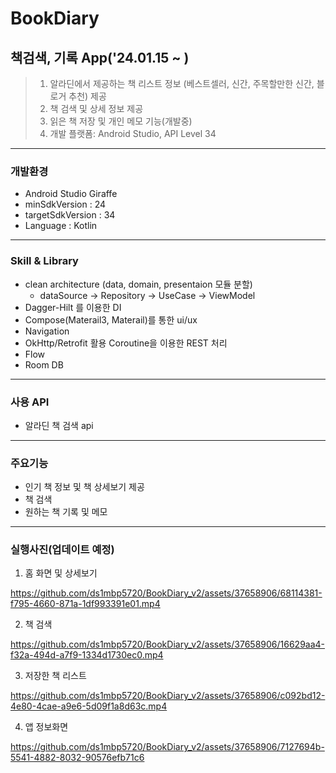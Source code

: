 # BookDiary
## 책검색, 기록 App('24.01.15 ~ )
> 1. 알라딘에서 제공하는 책 리스트 정보 (베스트셀러, 신간, 주목할만한 신간, 블로거 추천) 제공
> 2. 책 검색 및 상세 정보 제공
> 3. 읽은 책 저장 및 개인 메모 기능(개발중)
> 4. 개발 플랫폼:  Android Studio, API Level 34
------------
### 개발환경
+ Android Studio Giraffe  
+ minSdkVersion : 24  
+ targetSdkVersion : 34 
+ Language : Kotlin 
------------
### Skill & Library
+ clean architecture (data, domain, presentaion 모듈 분할)  
  + dataSource -> Repository -> UseCase -> ViewModel
+ Dagger-Hilt 를 이용한 DI 
+ Compose(Materail3, Materail)를 통한 ui/ux
+ Navigation
+ OkHttp/Retrofit 활용 Coroutine을 이용한 REST 처리
+ Flow
+ Room DB 
------------
### 사용 API
+ 알라딘 책 검색 api
------------  
### 주요기능
+ 인기 책 정보 및 책 상세보기 제공
+ 책 검색
+ 원하는 책 기록 및 메모
------------
### 실행사진(업데이트 예정)
1. 홈 화면 및 상세보기

https://github.com/ds1mbp5720/BookDiary_v2/assets/37658906/68114381-f795-4660-871a-1df993391e01.mp4  

2. 책 검색

https://github.com/ds1mbp5720/BookDiary_v2/assets/37658906/16629aa4-f32a-494d-a7f9-1334d1730ec0.mp4

3. 저장한 책 리스트  

https://github.com/ds1mbp5720/BookDiary_v2/assets/37658906/c092bd12-4e80-4cae-a9e6-5d09f1a8d63c.mp4

4. 앱 정보화면

https://github.com/ds1mbp5720/BookDiary_v2/assets/37658906/7127694b-5541-4882-8032-90576efb71c6


